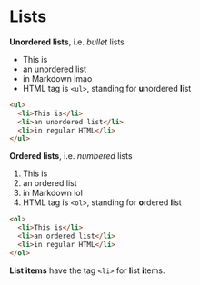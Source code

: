# Lists

**Unordered lists**, i.e. _bullet_ lists

- This is
- an unordered list
- in Markdown lmao
- HTML tag is `<ul>`, standing for **u**nordered **l**ist

```html
<ul>
  <li>This is</li>
  <li>an unordered list</li>
  <li>in regular HTML</li>
</ul>
```

**Ordered lists**, i.e. _numbered_ lists

1. This is
2. an ordered list
3. in Markdown lol
4. HTML tag is `<ol>`, standing for **o**rdered **l**ist

```html
<ol>
  <li>This is</li>
  <li>an ordered list</li>
  <li>in regular HTML</li>
</ol>
```

**List items** have the tag `<li>` for **l**ist **i**tems.
